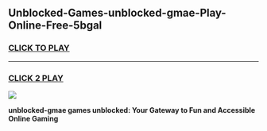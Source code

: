 
## Unblocked-Games-unblocked-gmae-Play-Online-Free-5bgal
<h3>
<a href="https://premium76.site?title=unblocked-gmae&ref=26A">CLICK TO PLAY</a></h3>
<hr>

<h3>
<a href="https://premium76.site?title=unblocked-gmae&ref=26A">CLICK 2 PLAY</a>
  
</h3>

<a href="https://premium76.site?title=unblocked-gmae&ref=26A"><img src="https://clearcache.store/games.png"></a>


**unblocked-gmae games unblocked: Your Gateway to Fun and Accessible Online Gaming**

